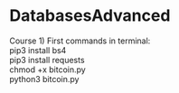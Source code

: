 # DatabasesAdvanced

Course 1)
First commands in terminal: <br>
pip3 install bs4 <br>
pip3 install requests <br>
chmod +x bitcoin.py <br>
python3 bitcoin.py <br>

